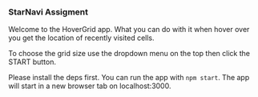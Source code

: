 ### StarNavi Assigment

Welcome to the HoverGrid app. What you can do with it when hover over you get the location of recently visited cells.

To choose the grid size use the dropdown menu on the top then click the START button.

Please install the deps first. You can run the app with `npm start`. The app will start in a new browser tab on localhost:3000.

